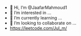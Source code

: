 - 👋 Hi, I’m @JaafarMahmoud1
- 👀 I’m interested in ...
- 🌱 I’m currently learning ...
- 💞️ I’m looking to collaborate on ...
- https://leetcode.com/Jul_m/
<!---
JaafarMahmoud1/JaafarMahmoud1 is a ✨ special ✨ repository because its `README.md` (this file) appears on your GitHub profile.
You can click the Preview link to take a look at your changes.
--->
